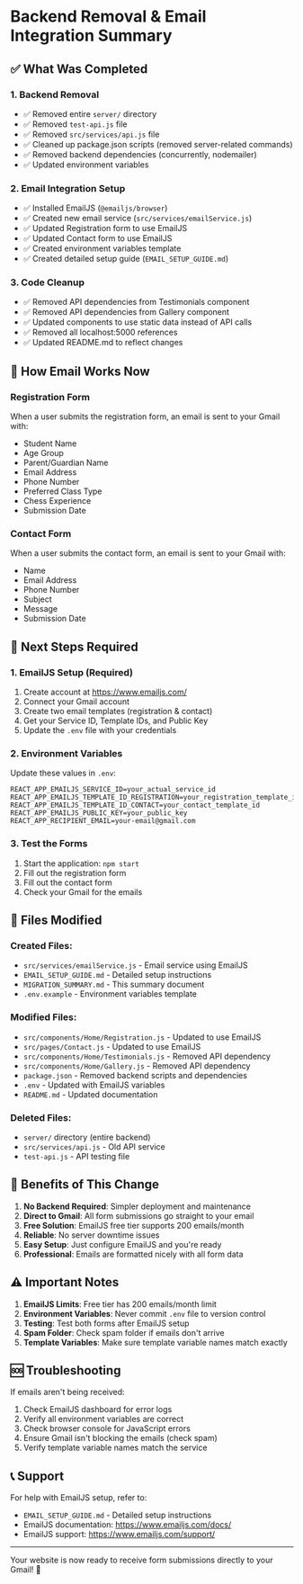 # Backend Removal & Email Integration Summary

## ✅ What Was Completed

### 1. Backend Removal
- ✅ Removed entire `server/` directory
- ✅ Removed `test-api.js` file
- ✅ Removed `src/services/api.js` file
- ✅ Cleaned up package.json scripts (removed server-related commands)
- ✅ Removed backend dependencies (concurrently, nodemailer)
- ✅ Updated environment variables

### 2. Email Integration Setup
- ✅ Installed EmailJS (`@emailjs/browser`)
- ✅ Created new email service (`src/services/emailService.js`)
- ✅ Updated Registration form to use EmailJS
- ✅ Updated Contact form to use EmailJS
- ✅ Created environment variables template
- ✅ Created detailed setup guide (`EMAIL_SETUP_GUIDE.md`)

### 3. Code Cleanup
- ✅ Removed API dependencies from Testimonials component
- ✅ Removed API dependencies from Gallery component
- ✅ Updated components to use static data instead of API calls
- ✅ Removed all localhost:5000 references
- ✅ Updated README.md to reflect changes

## 📧 How Email Works Now

### Registration Form
When a user submits the registration form, an email is sent to your Gmail with:
- Student Name
- Age Group
- Parent/Guardian Name
- Email Address
- Phone Number
- Preferred Class Type
- Chess Experience
- Submission Date

### Contact Form
When a user submits the contact form, an email is sent to your Gmail with:
- Name
- Email Address
- Phone Number
- Subject
- Message
- Submission Date

## 🔧 Next Steps Required

### 1. EmailJS Setup (Required)
1. Create account at https://www.emailjs.com/
2. Connect your Gmail account
3. Create two email templates (registration & contact)
4. Get your Service ID, Template IDs, and Public Key
5. Update the `.env` file with your credentials

### 2. Environment Variables
Update these values in `.env`:
```env
REACT_APP_EMAILJS_SERVICE_ID=your_actual_service_id
REACT_APP_EMAILJS_TEMPLATE_ID_REGISTRATION=your_registration_template_id
REACT_APP_EMAILJS_TEMPLATE_ID_CONTACT=your_contact_template_id
REACT_APP_EMAILJS_PUBLIC_KEY=your_public_key
REACT_APP_RECIPIENT_EMAIL=your-email@gmail.com
```

### 3. Test the Forms
1. Start the application: `npm start`
2. Fill out the registration form
3. Fill out the contact form
4. Check your Gmail for the emails

## 📁 Files Modified

### Created Files:
- `src/services/emailService.js` - Email service using EmailJS
- `EMAIL_SETUP_GUIDE.md` - Detailed setup instructions
- `MIGRATION_SUMMARY.md` - This summary document
- `.env.example` - Environment variables template

### Modified Files:
- `src/components/Home/Registration.js` - Updated to use EmailJS
- `src/pages/Contact.js` - Updated to use EmailJS
- `src/components/Home/Testimonials.js` - Removed API dependency
- `src/components/Home/Gallery.js` - Removed API dependency
- `package.json` - Removed backend scripts and dependencies
- `.env` - Updated with EmailJS variables
- `README.md` - Updated documentation

### Deleted Files:
- `server/` directory (entire backend)
- `src/services/api.js` - Old API service
- `test-api.js` - API testing file

## 🎯 Benefits of This Change

1. **No Backend Required**: Simpler deployment and maintenance
2. **Direct to Gmail**: All form submissions go straight to your email
3. **Free Solution**: EmailJS free tier supports 200 emails/month
4. **Reliable**: No server downtime issues
5. **Easy Setup**: Just configure EmailJS and you're ready
6. **Professional**: Emails are formatted nicely with all form data

## ⚠️ Important Notes

1. **EmailJS Limits**: Free tier has 200 emails/month limit
2. **Environment Variables**: Never commit `.env` file to version control
3. **Testing**: Test both forms after EmailJS setup
4. **Spam Folder**: Check spam folder if emails don't arrive
5. **Template Variables**: Make sure template variable names match exactly

## 🆘 Troubleshooting

If emails aren't being received:
1. Check EmailJS dashboard for error logs
2. Verify all environment variables are correct
3. Check browser console for JavaScript errors
4. Ensure Gmail isn't blocking the emails (check spam)
5. Verify template variable names match the service

## 📞 Support

For help with EmailJS setup, refer to:
- `EMAIL_SETUP_GUIDE.md` - Detailed setup instructions
- EmailJS documentation: https://www.emailjs.com/docs/
- EmailJS support: https://www.emailjs.com/support/

---

Your website is now ready to receive form submissions directly to your Gmail! 🎉